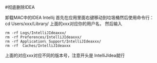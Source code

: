 #彻底删除IDEA

卸载MAC中的IDEA Intellij 首先在应用里面右键移动到垃圾桶然后使用命令行：
cd Users/xxx/Library/ 上面的xxx对应你的用户名，
然后输入
```
rm -rf Logs/IntelliJIdeaxxx/ 
rm -rf Preferences/IntelliJIdeaxxx/
rm -rf Application\ Support/IntelliJIdeaxxx/ 
rm -rf  Caches/IntelliJIdeaxxx
```
上面的对应xxx对应不同的版本号，注意开头是 IntelliJIdea就行
